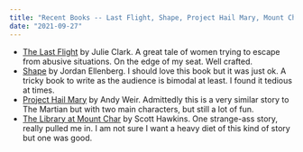 ```yaml
---
title: "Recent Books -- Last Flight, Shape, Project Hail Mary, Mount Char"
date: "2021-09-27"
---
```


- [The Last Flight](https://www.goodreads.com/book/show/51197260-the-last-flight) by Julie Clark. A great tale of women trying to escape from abusive situations. On the edge of my seat. Well crafted.
- [Shape](https://www.goodreads.com/book/show/56430139-shape) by Jordan Ellenberg. I should love this book but it was just ok. A tricky book to write as the audience is bimodal at least. I found it tedious at times.
- [Project Hail Mary](https://www.goodreads.com/book/show/54493401-project-hail-mary) by Andy Weir. Admittedly this is a very similar story to The Martian but with two main characters, but still a lot of fun.
- [The Library at Mount Char](https://www.goodreads.com/book/show/26892110-the-library-at-mount-char) by Scott Hawkins. One strange-ass story, really pulled me in. I am not sure I want a heavy diet of this kind of story but one was good.

